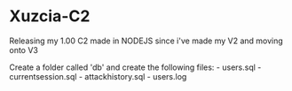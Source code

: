 # Xuzcia-C2
Releasing my 1.00 C2 made in NODEJS since i've made my V2 and moving onto V3


Create a folder called 'db' and create the following files: 
    - users.sql
    - currentsession.sql
    - attackhistory.sql
    - users.log
    
    

